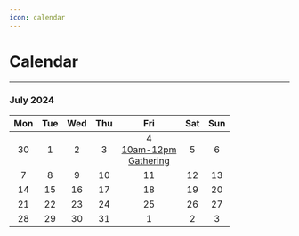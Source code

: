 ```yaml
---
icon: calendar
---
```


# Calendar

---

### July 2024

|Mon|Tue|Wed|Thu|Fri|Sat|Sun|
|:-:|:-:|:-:|:-:|:-:|:-:|:-:|
|30|1|2|3|4<br>[10am-12pm<br>Gathering](here.html)|5|6|
|7|8|9|10|11|12|13|
|14|15|16|17|18|19|20|
|21|22|23|24|25|26|27|
|28|29|30|31|1|2|3|